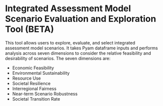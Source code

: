 # Integrated Assessment Model Scenario Evaluation and Exploration Tool (BETA)

This tool allows users to explore, evaluate, and select integrated assessment model scenarios. It takes Pyam dataframe inputs and performs analysis across seven dimensions to consider the relative feasibility and desirability of scenarios.
The seven dimensions are:
- Economic Feasibility
- Environmental Sustainability
- Resource Use
- Societal Resilience
- Interregional Fairness
- Near-term Scenario Robustness
- Societal Transition Rate

